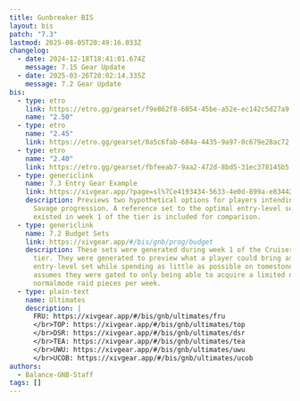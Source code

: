 ```yaml
---
title: Gunbreaker BIS
layout: bis
patch: "7.3"
lastmod: 2025-08-05T20:49:16.033Z
changelog:
  - date: 2024-12-18T18:41:01.674Z
    message: 7.15 Gear Update
  - date: 2025-03-26T20:02:14.335Z
    message: 7.2 Gear Update
bis:
  - type: etro
    link: https://etro.gg/gearset/f9e862f8-6854-45be-a52e-ec142c5d27a9
    name: "2.50"
  - type: etro
    name: "2.45"
    link: https://etro.gg/gearset/0a5c6fab-684a-4435-9a97-0c679e28ac72
  - type: etro
    name: "2.40"
    link: https://etro.gg/gearset/fbfeeab7-9aa2-472d-8bd5-31ec378145b5
  - type: genericlink
    name: 7.3 Entry Gear Example
    link: https://xivgear.app/?page=sl%7Ce4193434-5633-4e0d-899a-e8344229230a
    description: Previews two hypothetical options for players intending to start
      Savage progression. A reference set to the optimal entry-level set that
      existed in week 1 of the tier is included for comparison.
  - type: genericlink
    name: 7.2 Budget Sets
    link: https://xivgear.app/#/bis/gnb/prog/budget
    description: These sets were generated during week 1 of the Cruiserweight Savage
      tier. They were generated to preview what a player could bring as an
      entry-level set while spending as little as possible on tomestones, and
      assumes they were gated to only being able to acquire a limited number of
      normalmode raid pieces per week.
  - type: plain-text
    name: Ultimates
    description: |
      FRU: https://xivgear.app/#/bis/gnb/ultimates/fru
      </br>TOP: https://xivgear.app/#/bis/gnb/ultimates/top
      </br>DSR: https://xivgear.app/#/bis/gnb/ultimates/dsr
      </br>TEA: https://xivgear.app/#/bis/gnb/ultimates/tea
      </br>UWU: https://xivgear.app/#/bis/gnb/ultimates/uwu
      </br>UCOB: https://xivgear.app/#/bis/gnb/ultimates/ucob
authors:
  - Balance-GNB-Staff
tags: []
---
```

